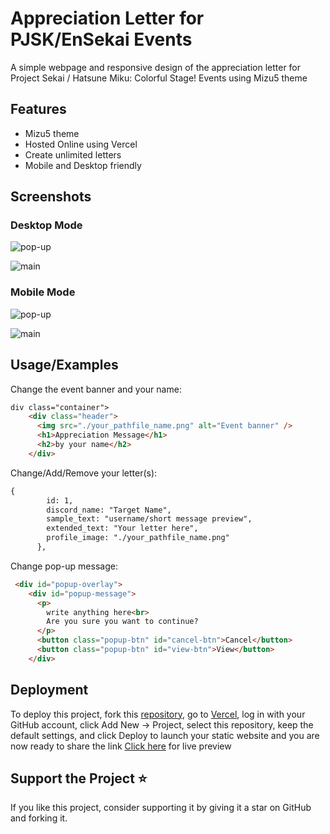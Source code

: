 
# Appreciation Letter for PJSK/EnSekai Events

A simple webpage and responsive design of the appreciation letter for Project Sekai / Hatsune Miku: Colorful Stage! Events using Mizu5 theme



## Features

- Mizu5 theme
- Hosted Online using Vercel
- Create unlimited letters
- Mobile and Desktop friendly


## Screenshots
### Desktop Mode
![pop-up](https://i.ibb.co/Kx6BwK7F/1d.png)

![main](https://i.ibb.co/Jwpy6jvy/2d.png)
### Mobile Mode
![pop-up](https://i.ibb.co/Y4wgP4T0/Screenshot-20251021-115022.jpg)

![main](https://i.ibb.co/8DcFYMKm/Screenshot-20251021-115049.jpg)
## Usage/Examples
Change the event banner and your name:
```html
div class="container">
    <div class="header">
      <img src="./your_pathfile_name.png" alt="Event banner" />
      <h1>Appreciation Message</h1>
      <h2>by your name</h2>
    </div>
```

Change/Add/Remove your letter(s):
```html
{
        id: 1,
        discord_name: "Target Name",
        sample_text: "username/short message preview",
        extended_text: "Your letter here",
        profile_image: "./your_pathfile_name.png"
      },
```

Change pop-up message:
```html
 <div id="popup-overlay">
    <div id="popup-message">
      <p>
        write anything here<br>
        Are you sure you want to continue?
      </p>
      <button class="popup-btn" id="cancel-btn">Cancel</button>
      <button class="popup-btn" id="view-btn">View</button>
    </div>
```


## Deployment

To deploy this project, fork this [repository](https://github.com/jcgaming-official/mizu5-event-ty/fork), go to [Vercel](https://vercel.com/), log in with your GitHub account, click Add New → Project, select this repository, keep the default settings, and click Deploy to launch your static website and you are now ready to share the link
[Click here](https://mizu5-event-ty.vercel.app/) for live preview 


## Support the Project ⭐

If you like this project, consider supporting it by giving it a star on GitHub and forking it.
